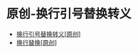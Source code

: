 # 原创-换行引号替换转义

- [换行引号替换转义[原创]](https://atlantisde.github.io/Learning/Web/convert/replace/replace.html)
- [换行替换[原创]](https://atlantisde.github.io/Learning/Web/convert/replace/replaceNorn.html)
